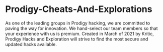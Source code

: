 # Prodigy-Cheats-And-Explorations
As one of the leading groups in Prodigy hacking, we are committed to paving the way for innovation. We hand-select our team members so that your experience with us is premium. Created in March of 2021 by Kritic, Prodigy Hacks and Exploration will strive to find the most secure and updated hacks available.
